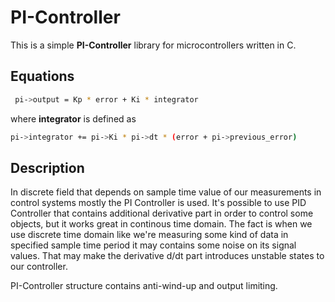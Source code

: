 # PI-Controller

This is a simple **PI-Controller** library for microcontrollers written in C.

## Equations

```sh
 pi->output = Kp * error + Ki * integrator
```

where **integrator** is defined as

```sh
pi->integrator += pi->Ki * pi->dt * (error + pi->previous_error)
```

## Description

In discrete field that depends on sample time value of our measurements in control systems mostly the PI Controller is used. It's possible to use PID Controller that contains additional derivative part in order to control some objects, but it works great in continous time domain. The fact is when we use discrete time domain like we're measuring some kind of data in specified sample time period it may contains some noise on its signal values. That may make the derivative d/dt part introduces unstable states to our controller.

PI-Controller structure contains anti-wind-up and output limiting.
